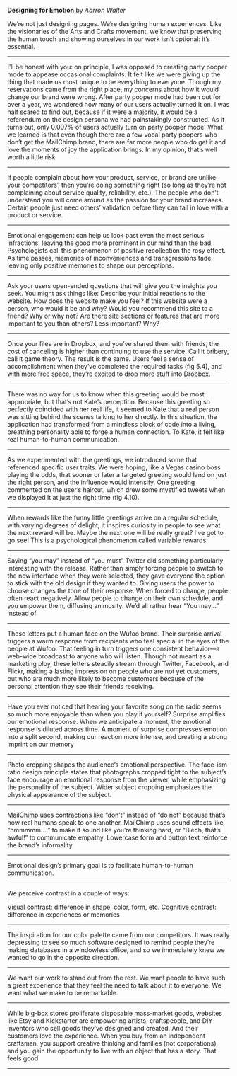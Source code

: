 **Designing for Emotion** by *Aarron Walter*

We’re not just designing pages. We’re designing human experiences. Like the visionaries of the Arts and Crafts movement, we know that preserving the human touch and showing ourselves in our work isn’t optional: it’s essential.

---

I’ll be honest with you: on principle, I was opposed to creating party pooper mode to appease occasional complaints. It felt like we were giving up the thing that made us most unique to be everything to everyone. Though my reservations came from the right place, my concerns about how it would change our brand were wrong. After party pooper mode had been out for over a year, we wondered how many of our users actually turned it on. I was half scared to find out, because if it were a majority, it would be a referendum on the design persona we had painstakingly constructed. As it turns out, only 0.007% of users actually turn on party pooper mode. What we learned is that even though there are a few vocal party poopers who don’t get the MailChimp brand, there are far more people who do get it and love the moments of joy the application brings. In my opinion, that’s well worth a little risk

---

If people complain about how your product, service, or brand are unlike your competitors’, then you’re doing something right (so long as they’re not complaining about service quality, reliability, etc.). The people who don’t understand you will come around as the passion for your brand increases. Certain people just need others’ validation before they can fall in love with a product or service.

---

Emotional engagement can help us look past even the most serious infractions, leaving the good more prominent in our mind than the bad. Psychologists call this phenomenon of positive recollection the rosy effect. As time passes, memories of inconveniences and transgressions fade, leaving only positive memories to shape our perceptions.

---

Ask your users open-ended questions that will give you the insights you seek. You might ask things like: Describe your initial reactions to the website. How does the website make you feel? If this website were a person, who would it be and why? Would you recommend this site to a friend? Why or why not? Are there site sections or features that are more important to you than others? Less important? Why?

---

Once your files are in Dropbox, and you’ve shared them with friends, the cost of canceling is higher than continuing to use the service. Call it bribery, call it game theory. The result is the same. Users feel a sense of accomplishment when they’ve completed the required tasks (fig 5.4), and with more free space, they’re excited to drop more stuff into Dropbox.

---

There was no way for us to know when this greeting would be most appropriate, but that’s not Kate’s perception. Because this greeting so perfectly coincided with her real life, it seemed to Kate that a real person was sitting behind the scenes talking to her directly. In this situation, the application had transformed from a mindless block of code into a living, breathing personality able to forge a human connection. To Kate, it felt like real human-to-human communication.

---

As we experimented with the greetings, we introduced some that referenced specific user traits. We were hoping, like a Vegas casino boss playing the odds, that sooner or later a targeted greeting would land on just the right person, and the influence would intensify. One greeting commented on the user’s haircut, which drew some mystified tweets when we displayed it at just the right time (fig 4.10).

---

When rewards like the funny little greetings arrive on a regular schedule, with varying degrees of delight, it inspires curiosity in people to see what the next reward will be. Maybe the next one will be really great? I’ve got to go see! This is a psychological phenomenon called variable rewards. 

---

Saying “you may” instead of “you must” Twitter did something particularly interesting with the release. Rather than simply forcing people to switch to the new interface when they were selected, they gave everyone the option to stick with the old design if they wanted to. Giving users the power to choose changes the tone of their response. When forced to change, people often react negatively. Allow people to change on their own schedule, and you empower them, diffusing animosity. We’d all rather hear “You may...” instead of 

---

These letters put a human face on the Wufoo brand. Their surprise arrival triggers a warm response from recipients who feel special in the eyes of the people at Wufoo. That feeling in turn triggers one consistent behavior—a web-wide broadcast to anyone who will listen. Though not meant as a marketing ploy, these letters steadily stream through Twitter, Facebook, and Flickr, making a lasting impression on people who are not yet customers, but who are much more likely to become customers because of the personal attention they see their friends receiving.

---

Have you ever noticed that hearing your favorite song on the radio seems so much more enjoyable than when you play it yourself? Surprise amplifies our emotional response. When we anticipate a moment, the emotional response is diluted across time. A moment of surprise compresses emotion into a split second, making our reaction more intense, and creating a strong imprint on our memory

---

Photo cropping shapes the audience’s emotional perspective. The face-ism ratio design principle states that photographs cropped tight to the subject’s face encourage an emotional response from the viewer, while emphasizing the personality of the subject. Wider subject cropping emphasizes the physical appearance of the subject. 

---

MailChimp uses contractions like “don’t” instead of “do not” because that’s how real humans speak to one another. MailChimp uses sound effects like, “hmmmmm....” to make it sound like you’re thinking hard, or “Blech, that’s awful!” to communicate empathy. Lowercase form and button text reinforce the brand’s informality.

---

Emotional design’s primary goal is to facilitate human-to-human communication.

---

We perceive contrast in a couple of ways:

Visual contrast: difference in shape, color, form, etc.
Cognitive contrast: difference in experiences or memories

---

The inspiration for our color palette came from our competitors. It was really depressing to see so much software designed to remind people they’re making databases in a windowless office, and so we immediately knew we wanted to go in the opposite direction.

---

We want our work to stand out from the rest. We want people to have such a great experience that they feel the need to talk about it to everyone. We want what we make to be remarkable.

---

While big-box stores proliferate disposable mass-market goods, websites like Etsy and Kickstarter are empowering artists, craftspeople, and DIY inventors who sell goods they’ve designed and created. And their customers love the experience. When you buy from an independent craftsman, you support creative thinking and families (not corporations), and you gain the opportunity to live with an object that has a story. That feels good.

---

